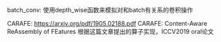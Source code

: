 batch_conv:  使用depth_wise函数来模拟对和batch有关系的卷积操作

CARAFE: https://arxiv.org/pdf/1905.02188.pdf  CARAFE: Content-Aware ReAssembly of FEatures  根据这篇文章提出的算子实现，ICCV2019 oral论文
